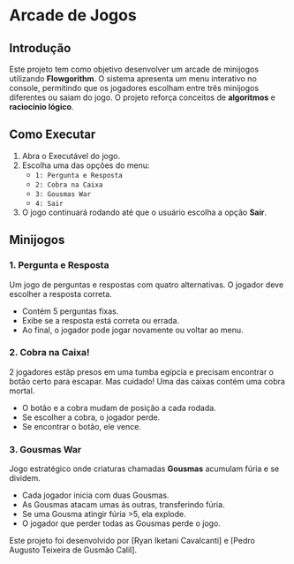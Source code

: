 # Arcade de Jogos

## Introdução
Este projeto tem como objetivo desenvolver um arcade de minijogos utilizando **Flowgorithm**. O sistema apresenta um menu interativo no console, permitindo que os jogadores escolham entre três minijogos diferentes ou saiam do jogo. O projeto reforça conceitos de **algoritmos** e **raciocínio lógico**.

## Como Executar
1. Abra o Executável do jogo.
2. Escolha uma das opções do menu:
   - `1: Pergunta e Resposta`
   - `2: Cobra na Caixa`
   - `3: Gousmas War`
   - `4: Sair`
3. O jogo continuará rodando até que o usuário escolha a opção **Sair**.

## Minijogos
### 1. Pergunta e Resposta
Um jogo de perguntas e respostas com quatro alternativas. O jogador deve escolher a resposta correta.
- Contém 5 perguntas fixas.
- Exibe se a resposta está correta ou errada.
- Ao final, o jogador pode jogar novamente ou voltar ao menu.

### 2. Cobra na Caixa!
2 jogadores estãp presos em uma tumba egípcia e precisam encontrar o botão certo para escapar. Mas cuidado! Uma das caixas contém uma cobra mortal.
- O botão e a cobra mudam de posição a cada rodada.
- Se escolher a cobra, o jogador perde.
- Se encontrar o botão, ele vence.

### 3. Gousmas War
Jogo estratégico onde criaturas chamadas **Gousmas** acumulam fúria e se dividem.
- Cada jogador inicia com duas Gousmas.
- As Gousmas atacam umas às outras, transferindo fúria.
- Se uma Gousma atingir fúria >5, ela explode.
- O jogador que perder todas as Gousmas perde o jogo.


Este projeto foi desenvolvido por [Ryan Iketani Cavalcanti] e [Pedro Augusto Teixeira de Gusmão Calil].

